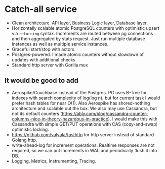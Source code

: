 # Catch-all service

- Clean architecture. API layer, Business Logic layer, Database layer.
- Horizontally scalable atomic PostgreSQL counters with optimistic upsert via `returning` syntax. Increments are routed between pg connections and then aggregated by stats request.
Just run multiple database instances as well as multiple service instances.
- Graceful start/stop with actors.
- Postgres-powered. I made atomic counters without slowdown of updates with additional checks.  
- Standard http server with Gorilla mux

## It would be good to add
- Aerospike/Couchbase instead of the Postgres. PG uses B-Tree for indexes with search complexity of log(log n), but for current task I would prefer hash tables for near O(1).
Also Aerospike has shored-nothing architecture and scalable out the box.
We also may use Cassandra, but not its default counters (https://ably.com/blog/cassandra-counter-columns-nice-in-theory-hazardous-in-practice). I would make this with Cassandra with simple GET/PUT operations with CAS (copy-and-swap) optimistic locking.
- https://github.com/valyala/fasthttp for http server instead of standard Golang http.
- write-ahead-log for increment operations. Realtime responses are not required, so we can put increments in WAL and periodically flush it into DB.
- Logging, Metrics, Instrumenting, Tracing.
